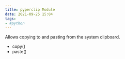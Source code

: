 ```yaml
---
title: pyperclip Module
date: 2021-09-25 15:04
tags:
- #python
---
```


Allows copying to and pasting from the system clipboard.

* copy()
* paste()
